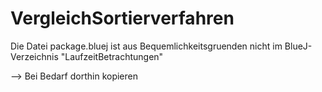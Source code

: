 # VergleichSortierverfahren

Die Datei package.bluej ist aus Bequemlichkeitsgruenden nicht 
im BlueJ-Verzeichnis "LaufzeitBetrachtungen"

--> Bei Bedarf dorthin kopieren


